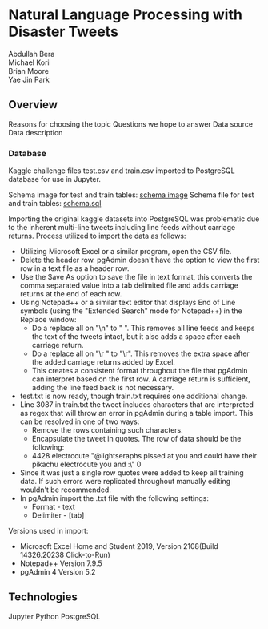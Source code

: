 # Natural Language Processing with Disaster Tweets
Abdullah Bera\
Michael Kori\
Brian Moore\
Yae Jin Park

## Overview
Reasons for choosing the topic
Questions we hope to answer
Data source
Data description

### Database

Kaggle challenge files test.csv and train.csv imported to PostgreSQL database for use in Jupyter. 

Schema image for test and train tables: [schema image](resources/schema.png)
Schema file for test and train tables: [schema.sql](resources/schema.sql)

Importing the original kaggle datasets into PostgreSQL was problematic due to the inherent multi-line tweets including line feeds without carriage returns. Process utilized to import the data as follows:
- Utilizing Microsoft Excel or a similar program, open the CSV file.
- Delete the header row. pgAdmin doesn't have the option to view the first row in a text file as a header row.
- Use the Save As option to save the file in text format, this converts the comma separated value into a tab delimited file and adds carriage returns at the end of each row.
- Using Notepad++ or a similar text editor that displays End of Line symbols (using the "Extended Search" mode for Notepad++) in the Replace window:
  - Do a replace all on "\n" to " ". This removes all line feeds and keeps the text of the tweets intact, but it also adds a space after each carriage return.
  - Do a replace all on "\r " to "\r". This removes the extra space after the added carriage returns added by Excel.
  - This creates a consistent format throughout the file that pgAdmin can interpret based on the first row. A carriage return is sufficient, adding the line feed back is not necessary.
- test.txt is now ready, though train.txt requires one additional change.
- Line 3087 in train.txt the tweet includes characters that are interpreted as regex that will throw an error in pgAdmin during a table import. This can be resolved in one of two ways:
  - Remove the rows containing such characters.
  - Encapsulate the tweet in quotes. The row of data should be the following:
   - 4428	electrocute		"@lightseraphs pissed at you and could have their pikachu electrocute you and :\\\"	0
- Since it was just a single row quotes were added to keep all training data. If such errors were replicated throughout manually editing wouldn't be recommended.
- In pgAdmin import the .txt file with the following settings:
  - Format - text
  - Delimiter - [tab]

Versions used in import:
 - Microsoft Excel Home and Student 2019, Version 2108(Build 14326.20238 Click-to-Run)
 - Notepad++ Version 7.9.5
 - pgAdmin 4 Version 5.2

## Technologies
Jupyter
Python
PostgreSQL

